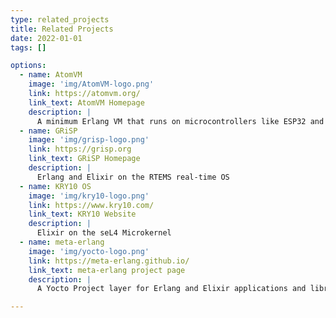```yaml
---
type: related_projects
title: Related Projects
date: 2022-01-01
tags: []

options:
  - name: AtomVM
    image: 'img/AtomVM-logo.png'
    link: https://atomvm.org/
    link_text: AtomVM Homepage
    description: |
      A minimum Erlang VM that runs on microcontrollers like ESP32 and STM32 devices
  - name: GRiSP
    image: 'img/grisp-logo.png'
    link: https://grisp.org
    link_text: GRiSP Homepage
    description: |
      Erlang and Elixir on the RTEMS real-time OS
  - name: KRY10 OS
    image: 'img/kry10-logo.png'
    link: https://www.kry10.com/
    link_text: KRY10 Website
    description: |
      Elixir on the seL4 Microkernel
  - name: meta-erlang
    image: 'img/yocto-logo.png'
    link: https://meta-erlang.github.io/
    link_text: meta-erlang project page
    description: |
      A Yocto Project layer for Erlang and Elixir applications and libraries

---
```


